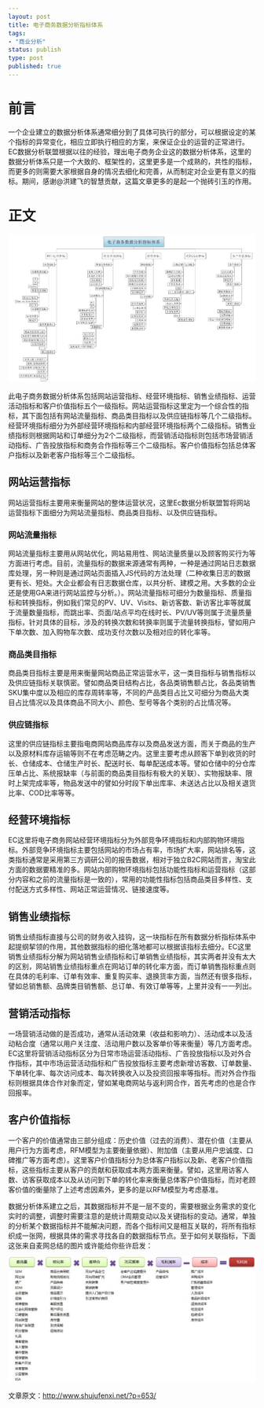 ```yaml
--- 
layout: post
title: 电子商务数据分析指标体系
tags: 
- "商业分析"
status: publish
type: post
published: true
---
```

# 前言

一个企业建立的数据分析体系通常细分到了具体可执行的部分，可以根据设定的某个指标的异常变化，相应立即执行相应的方案，来保证企业的运营的正常进行。EC数据分析联盟根据以往的经验，理出电子商务企业这的数据分析体系，这里的数据分析体系只是一个大致的、框架性的，这里更多是一个成熟的，共性的指标，而更多的则需要大家根据自身的情况去细化和完善，从而制定对企业更有意义的指标。期间，感谢@洪建飞的智慧贡献，这篇文章更多的是起一个抛砖引玉的作用。

# 正文

![电子商务数据分析体系](/upload/pic/2012-01-17-index-system.jpg "")

此电子商务数据分析体系包括网站运营指标、经营环境指标、销售业绩指标、运营活动指标和客户价值指标五个一级指标。网站运营指标这里定为一个综合性的指标，其下面包括有网站流量指标、商品类目指标以及供应链指标等几个二级指标。经营环境指标细分为外部经营环境指标和内部经营环境指标两个二级指标。销售业绩指标则根据网站和订单细分为2个二级指标，而营销活动指标则包括市场营销活动指标、广告投放指标和商务合作指标等三个二级指标。客户价值指标包括总体客户指标以及新老客户指标等三个二级指标。

## 网站运营指标

网站运营指标主要用来衡量网站的整体运营状况，这里Ec数据分析联盟暂将网站运营指标下面细分为网站流量指标、商品类目指标、以及供应链指标。

### 网站流量指标

网站流量指标主要用从网站优化，网站易用性、网站流量质量以及顾客购买行为等方面进行考虑。目前，流量指标的数据来源通常有两种，一种是通过网站日志数据库处理，另一种则是通过网站页面插入JS代码的方法处理（二种收集日志的数据更有长、短处。大企业都会有日志数据仓库，以共分析、建模之用。大多数的企业还是使用GA来进行网站监控与分析。）。网站流量指标可细分为数量指标、质量指标和转换指标，例如我们常见的PV、UV、Visits、新访客数、新访客比率等就属于流量数量指标，而跳出率、页面/站点平均在线时长、PV/UV等则属于流量质量指标，针对具体的目标，涉及的转换次数和转换率则属于流量转换指标，譬如用户下单次数、加入购物车次数、成功支付次数以及相对应的转化率等。

### 商品类目指标

商品类目指标主要是用来衡量网站商品正常运营水平，这一类目指标与销售指标以及供应链指标关联慎密。譬如商品类目结构占比，各品类销售额占比，各品类销售SKU集中度以及相应的库存周转率等，不同的产品类目占比又可细分为商品大类目占比情况以及具体商品不同大小、颜色、型号等各个类别的占比情况等。

### 供应链指标

这里的供应链指标主要指电商网站商品库存以及商品发送方面，而关于商品的生产以及原材料库存运输等则不在考虑范畴之内。这里主要考虑从顾客下单到收货的时长、仓储成本、仓储生产时长、配送时长、每单配送成本等。譬如仓储中的分仓库压单占比、系统报缺率（与前面的商品类目指标有极大的关联）、实物报缺率、限时上架完成率等，物品发送中的譬如分时段下单出库率、未送达占比以及相关退货比率、COD比率等等。

## 经营环境指标

EC这里将电子商务网站经营环境指标分为外部竞争环境指标和内部购物环境指标。外部竞争环境指标主要包括网站的市场占有率，市场扩大率，网站排名等，这类指标通常是采用第三方调研公司的报告数据，相对于独立B2C网站而言，淘宝此方面的数据要精准的多。网站内部购物环境指标包括功能性指标和运营指标（这部分内容和之前的流量指标是一致的），常用的功能性指标包括商品类目多样性、支付配送方式多样性、网站正常运营情况、链接速度等。

## 销售业绩指标

销售业绩指标直接与公司的财务收入挂钩，这一块指标在所有数据分析指标体系中起提纲挈领的作用，其他数据指标的细化落地都可以根据该指标去细分。EC这里销售业绩指标分解为网站销售业绩指标和订单销售业绩指标，其实两者并没有太大的区别，网站销售业绩指标重点在网站订单的转化率方面，而订单销售指标重点则在具体的毛利率、订单有效率、重复购买率、退换货率方面，当然还有很多指标，譬如总销售额、品牌类目销售额、总订单、有效订单等等，上里并没有一一列出。

## 营销活动指标

一场营销活动做的是否成功，通常从活动效果（收益和影响力）、活动成本以及活动粘合度（通常以用户关注度、活动用户数以及客单价等来衡量）等几方面考虑。EC这里将营销活动指标区分为日常市场运营活动指标、广告投放指标以及对外合作指标，其中市场运营活动指标和广告投放指标主要考虑新增访客数、订单数量、下单转化率、每次访问成本、每次转换收入以及投资回报率等指标。而对外合作指标则根据具体合作对象而定，譬如某电商网站与返利网合作，首先考虑的也是合作回报率。

## 客户价值指标

一个客户的价值通常由三部分组成：历史价值（过去的消费）、潜在价值（主要从用户行为方面考虑，RFM模型为主要衡量依据）、附加值（主要从用户忠诚度、口碑推广等方面考虑）。这里客户价值指标分为总体客户指标以及新、老客户价值指标，这些指标主要从客户的贡献和获取成本两方面来衡量。譬如，这里用访客人数、访客获取成本以及从访问到下单的转化率来衡量总体客户价值指标，而对老顾客价值的衡量除了上述考虑因素外，更多的是以RFM模型为考虑基准。

数据分析体系建立之后，其数据指标并不是一层不变的，需要根据业务需求的变化实时的调整，调整时需要注意的是统计周期变动以及关键指标的变动。通常，单独的分析某个数据指标并不能解决问题，而各个指标间又是相互关联的，将所有指标织成一张网，根据具体的需求寻找各自的数据指标节点。至于如何关联指标，下面这张来自麦网总结的图片或许能给你些许启发：

![客户价值指标](/upload/pic/2012-01-17-index-system2.jpg "")

文章原文：<http://www.shujufenxi.net/?p=653/> 
